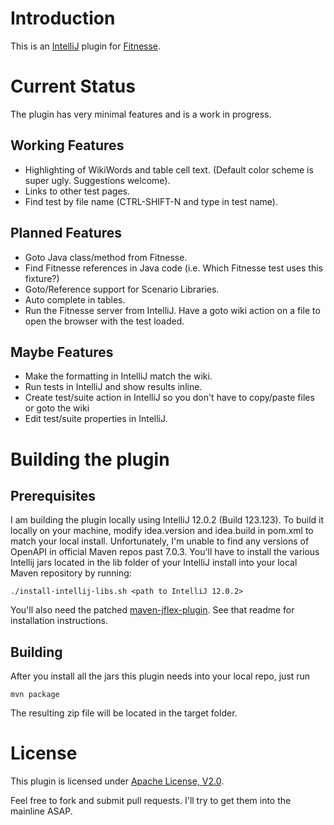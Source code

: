 Introduction
===========

This is an [IntelliJ] plugin for [Fitnesse].

[IntelliJ]: http://www.jetbrains.com/idea/
[Fitnesse]: http://www.fitnesse.org/

Current Status
===========

The plugin has very minimal features and is a work in progress.

Working Features
----------------
* Highlighting of WikiWords and table cell text. (Default color scheme is super ugly. Suggestions welcome).
* Links to other test pages.
* Find test by file name (CTRL-SHIFT-N and type in test name).

Planned Features
----------------
* Goto Java class/method from Fitnesse.
* Find Fitnesse references in Java code (i.e. Which Fitnesse test uses this fixture?)
* Goto/Reference support for Scenario Libraries.
* Auto complete in tables.
* Run the Fitnesse server from IntelliJ. Have a goto wiki action on a file to open the browser with the test loaded.

Maybe Features
--------------
* Make the formatting in IntelliJ match the wiki.
* Run tests in IntelliJ and show results inline.
* Create test/suite action in IntelliJ so you don't have to copy/paste files or goto the wiki
* Edit test/suite properties in IntelliJ.

Building the plugin
===================

Prerequisites
-------------
I am building the plugin locally using IntelliJ 12.0.2 (Build 123.123). To build it locally on your machine, modify idea.version and idea.build in pom.xml to match your local install. Unfortunately, I'm unable to find any versions of OpenAPI in official Maven repos past 7.0.3. You'll have to install the various Intellij jars located in the lib folder of your IntelliJ install into your local Maven repository by running:

    ./install-intellij-libs.sh <path to IntelliJ 12.0.2>

You'll also need the patched [maven-jflex-plugin]. See that readme for installation instructions.

[maven-jflex-plugin]: https://github.com/gshakhn/maven-jflex-plugin

Building
--------

After you install all the jars this plugin needs into your local repo, just run

    mvn package

The resulting zip file will be located in the target folder.

License
=======

This plugin is licensed under [Apache License, V2.0].

Feel free to fork and submit pull requests. I'll try to get them into the mainline ASAP.

[Apache License, V2.0]: http://www.apache.org/licenses/LICENSE-2.0
